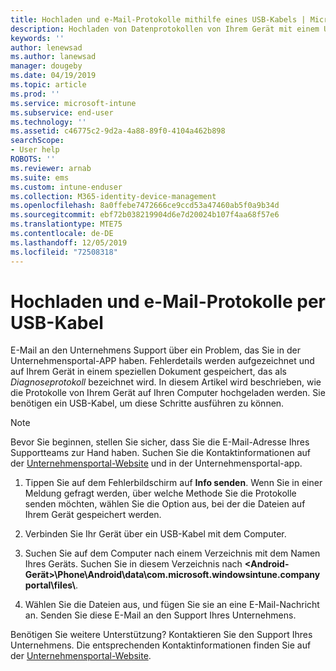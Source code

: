```yaml
---
title: Hochladen und e-Mail-Protokolle mithilfe eines USB-Kabels | Microsoft-Dokumentation
description: Hochladen von Datenprotokollen von Ihrem Gerät mit einem USB-Kabel
keywords: ''
author: lenewsad
ms.author: lanewsad
manager: dougeby
ms.date: 04/19/2019
ms.topic: article
ms.prod: ''
ms.service: microsoft-intune
ms.subservice: end-user
ms.technology: ''
ms.assetid: c46775c2-9d2a-4a88-89f0-4104a462b898
searchScope:
- User help
ROBOTS: ''
ms.reviewer: arnab
ms.suite: ems
ms.custom: intune-enduser
ms.collection: M365-identity-device-management
ms.openlocfilehash: 8a0ffebe7472666ce9ccd53a47460ab5f0a9b34d
ms.sourcegitcommit: ebf72b038219904d6e7d20024b107f4aa68f57e6
ms.translationtype: MTE75
ms.contentlocale: de-DE
ms.lasthandoff: 12/05/2019
ms.locfileid: "72508318"
---
```

# <a name="upload-and-email-logs-using-a-usb-cable"></a>Hochladen und e-Mail-Protokolle per USB-Kabel

E-Mail an den Unternehmens Support über ein Problem, das Sie in der Unternehmensportal-APP haben. Fehlerdetails werden aufgezeichnet und auf Ihrem Gerät in einem speziellen Dokument gespeichert, das als _Diagnoseprotokoll_ bezeichnet wird. In diesem Artikel wird beschrieben, wie die Protokolle von Ihrem Gerät auf Ihren Computer hochgeladen werden. Sie benötigen ein USB-Kabel, um diese Schritte ausführen zu können.   

> [!Note]
> Bevor Sie beginnen, stellen Sie sicher, dass Sie die E-Mail-Adresse Ihres Supportteams zur Hand haben. Suchen Sie die Kontaktinformationen auf der [Unternehmensportal-Website](https://go.microsoft.com/fwlink/?linkid=2010980) und in der Unternehmensportal-app. 

1. Tippen Sie auf dem Fehlerbildschirm auf **Info senden**. Wenn Sie in einer Meldung gefragt werden, über welche Methode Sie die Protokolle senden möchten, wählen Sie die Option aus, bei der die Dateien auf Ihrem Gerät gespeichert werden.  

2. Verbinden Sie Ihr Gerät über ein USB-Kabel mit dem Computer. 

3. Suchen Sie auf dem Computer nach einem Verzeichnis mit dem Namen Ihres Geräts. Suchen Sie in diesem Verzeichnis nach <strong><Android-Gerät>\Phone\Android\data\com.microsoft.windowsintune.companyportal\files\\</strong>.

4. Wählen Sie die Dateien aus, und fügen Sie sie an eine E-Mail-Nachricht an. Senden Sie diese E-Mail an den Support Ihres Unternehmens.

Benötigen Sie weitere Unterstützung? Kontaktieren Sie den Support Ihres Unternehmens. Die entsprechenden Kontaktinformationen finden Sie auf der [Unternehmensportal-Website](https://go.microsoft.com/fwlink/?linkid=2010980).
